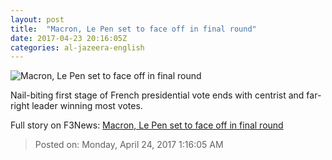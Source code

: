 ```yaml
---
layout: post
title:  "Macron, Le Pen set to face off in final round"
date: 2017-04-23 20:16:05Z
categories: al-jazeera-english
---
```


![Macron, Le Pen set to face off in final round](http://www.aljazeera.com/mritems/Images/2017/4/23/2752abdc15044a7aab2ea33bf0d4419e_18.jpg)

Nail-biting first stage of French presidential vote ends with centrist and far-right leader winning most votes.


Full story on F3News: [Macron, Le Pen set to face off in final round](http://www.f3nws.com/n/UBVm2H)

> Posted on: Monday, April 24, 2017 1:16:05 AM
